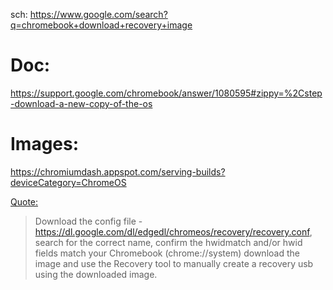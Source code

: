 sch: https://www.google.com/search?q=chromebook+download+recovery+image

# Doc:
https://support.google.com/chromebook/answer/1080595#zippy=%2Cstep-download-a-new-copy-of-the-os

# Images:
https://chromiumdash.appspot.com/serving-builds?deviceCategory=ChromeOS

[Quote:](https://www.reddit.com/r/chromeos/comments/z6lrfk/comment/iy2fyg2/)
>Download the config file - https://dl.google.com/dl/edgedl/chromeos/recovery/recovery.conf, search for the correct name, confirm the hwidmatch and/or hwid fields match your Chromebook (chrome://system) download the image and use the Recovery tool to manually create a recovery usb using the downloaded image.
